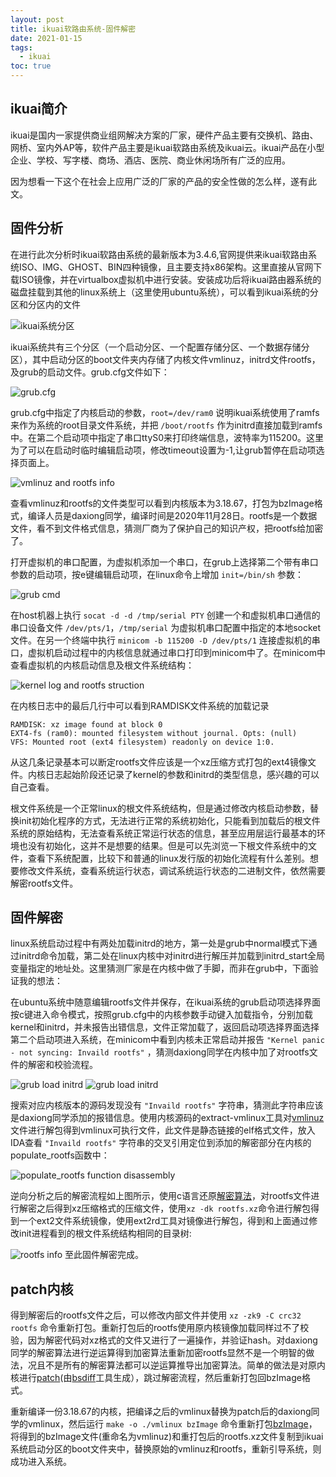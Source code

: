 ```yaml
---
layout: post
title: ikuai软路由系统-固件解密
date: 2021-01-15
tags:
  - ikuai
toc: true
---
```


## ikuai简介

ikuai是国内一家提供商业组网解决方案的厂家，硬件产品主要有交换机、路由、网桥、室内外AP等，软件产品主要是ikuai软路由系统及ikuai云。ikuai产品在小型企业、学校、写字楼、商场、酒店、医院、商业休闲场所有广泛的应用。

因为想看一下这个在社会上应用广泛的厂家的产品的安全性做的怎么样，遂有此文。

## 固件分析

在进行此次分析时ikuai软路由系统的最新版本为3.4.6,官网提供来ikuai软路由系统ISO、IMG、GHOST、BIN四种镜像，且主要支持x86架构。这里直接从官网下载ISO镜像，并在virtualbox虚拟机中进行安装。安装成功后将ikuai路由器系统的磁盘挂载到其他的linux系统上（这里使用ubuntu系统），可以看到ikuai系统的分区和分区内的文件

![ikuai系统分区](截图_2021-01-15_13-10-54.png)

ikuai系统共有三个分区（一个启动分区、一个配置存储分区、一个数据存储分区），其中启动分区的boot文件夹内存储了内核文件vmlinuz，initrd文件rootfs，及grub的启动文件。grub.cfg文件如下：

![grub.cfg](截图_2021-01-15_13-19-34.png)

grub.cfg中指定了内核启动的参数，`root=/dev/ram0` 说明ikuai系统使用了ramfs来作为系统的root目录文件系统，并把 `/boot/rootfs` 作为initrd直接加载到ramfs中。在第二个启动项中指定了串口ttyS0来打印终端信息，波特率为115200。这里为了可以在启动时临时编辑启动项，修改timeout设置为-1,让grub暂停在启动项选择页面上。

![vmlinuz and rootfs info](截图_2021-01-15_13-30-05.png)

查看vmlinuz和rootfs的文件类型可以看到内核版本为3.18.67，打包为bzImage格式，编译人员是daxiong同学，编译时间是2020年11月28日。rootfs是一个数据文件，看不到文件格式信息，猜测厂商为了保护自己的知识产权，把rootfs给加密了。

打开虚拟机的串口配置，为虚拟机添加一个串口，在grub上选择第二个带有串口参数的启动项，按e键编辑启动项，在linux命令上增加 `init=/bin/sh` 参数：

![grub cmd](截图_2021-01-15_13-50-28.png)

在host机器上执行 `socat -d -d /tmp/serial PTY` 创建一个和虚拟机串口通信的串口设备文件 `/dev/pts/1`，`/tmp/serial` 为虚拟机串口配置中指定的本地socket文件。在另一个终端中执行 `minicom -b 115200 -D /dev/pts/1` 连接虚拟机的串口，虚拟机启动过程中的内核信息就通过串口打印到minicom中了。在minicom中查看虚拟机的内核启动信息及根文件系统结构：

![kernel log and rootfs struction](截图_2021-01-15_14-11-21.png)

在内核日志中的最后几行中可以看到RAMDISK文件系统的加载记录

```
RAMDISK: xz image found at block 0
EXT4-fs (ram0): mounted filesystem without journal. Opts: (null)
VFS: Mounted root (ext4 filesystem) readonly on device 1:0.
```

从这几条记录基本可以断定rootfs文件应该是一个xz压缩方式打包的ext4镜像文件。内核日志起始阶段还记录了kernel的参数和initrd的类型信息，感兴趣的可以自己查看。

根文件系统是一个正常linux的根文件系统结构，但是通过修改内核启动参数，替换init初始化程序的方式，无法进行正常的系统初始化，只能看到加载后的根文件系统的原始结构，无法查看系统正常运行状态的信息，甚至应用层运行最基本的环境也没有初始化，这并不是想要的结果。但是可以先浏览一下根文件系统中的文件，查看下系统配置，比较下和普通的linux发行版的初始化流程有什么差别。想要修改文件系统，查看系统运行状态，调试系统运行状态的二进制文件，依然需要解密rootfs文件。

## 固件解密

linux系统启动过程中有两处加载initrd的地方，第一处是grub中normal模式下通过initrd命令加载，第二处在linux内核中对initrd进行解压并加载到initrd_start全局变量指定的地址处。这里猜测厂家是在内核中做了手脚，而非在grub中，下面验证我的想法：

在ubuntu系统中随意编辑rootfs文件并保存，在ikuai系统的grub启动项选择界面按c键进入命令模式，按照grub.cfg中的内核参数手动键入加载指令，分别加载kernel和initrd，并未报告出错信息，文件正常加载了，返回启动项选择界面选择第二个启动项进入系统，在minicom中看到内核未正常启动并报告 `"Kernel panic - not syncing: Invaild rootfs"` ，猜测daxiong同学在内核中加了对rootfs文件的解密和校验流程。

![grub load initrd](截图_2021-01-15_15-45-59.png)
![grub load initrd](截图_2021-01-15_16-55-00.png)

搜索对应内核版本的源码发现没有 `"Invaild rootfs"` 字符串，猜测此字符串应该是daxiong同学添加的报错信息。使用内核源码的extract-vmlinux工具对[vmlinuz](vmlinuz)文件进行解包得到vmlinux可执行文件，此文件是静态链接的elf格式文件，放入IDA查看 `"Invaild rootfs"` 字符串的交叉引用定位到添加的解密部分在内核的populate_rootfs函数中：

![populate_rootfs function disassembly](截图_2021-01-15_17-34-18.png)

逆向分析之后的解密流程如上图所示，使用c语言还原[解密算法](decode_rootfs.c)，对rootfs文件进行解密之后得到xz压缩格式的压缩文件，使用`xz -dk rootfs.xz`命令进行解包得到一个ext2文件系统镜像，使用ext2rd工具对镜像进行解包，得到和上面通过修改init进程看到的根文件系统结构相同的目录树:

![rootfs info](截图_2021-01-15_18-18-34.png)
至此固件解密完成。

## patch内核

得到解密后的rootfs文件之后，可以修改内部文件并使用 `xz -zk9 -C crc32 rootfs` 命令重新打包。重新打包后的rootfs使用原内核镜像加载同样过不了校验，因为解密代码对xz格式的文件又进行了一遍操作，并验证hash。对daxiong同学的解密算法进行逆运算得到加密算法重新加密rootfs显然不是一个明智的做法，况且不是所有的解密算法都可以逆运算推导出加密算法。简单的做法是对原内核进行[patch](vmlinux.patch)(由[bsdiff](http://www.daemonology.net/bsdiff/)工具生成），跳过解密流程，然后重新打包回bzImage格式。

重新编译一份3.18.67的内核，把编译之后的vmlinux替换为patch后的daxiong同学的vmlinux，然后运行 `make -o ./vmlinux bzImage` 命令重新打包[bzImage](bzImage.repacket)，将得到的bzImage文件(重命名为vmlinuz)和重打包后的rootfs.xz文件复制到ikuai系统启动分区的boot文件夹中，替换原始的vmlinuz和rootfs，重新引导系统，则成功进入系统。
